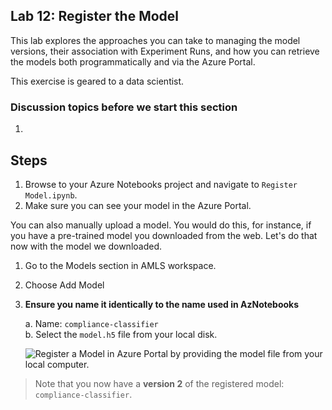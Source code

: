 ## Lab 12:  Register the Model

This lab explores the approaches you can take to managing the model versions, their association with Experiment Runs, and how you can retrieve the models both programmatically and via the Azure Portal.

This exercise is geared to a data scientist.  


### Discussion topics before we start this section  

1. 


## Steps

1. Browse to your Azure Notebooks project and navigate to `Register Model.ipynb`. 
1. Make sure you can see your model in the Azure Portal.  

You can also manually upload a model.  You would do this, for instance, if you have a pre-trained model you downloaded from the web.  Let's do that now with the model we downloaded.  

1.  Go to the Models section in AMLS workspace.  
1. Choose Add Model
1. **Ensure you name it identically to the name used in AzNotebooks**

   a. Name: `compliance-classifier`  
   b. Select the `model.h5` file from your local disk.

   ![Register a Model in Azure Portal by providing the model file from your local computer.](media/62.png 'Register a Model Dialog')
   
> Note that you now have a **version 2** of the registered model: `compliance-classifier`.

